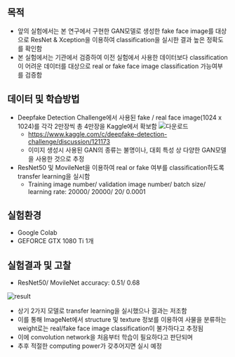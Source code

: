 ## 목적
- 앞의 실험에서는 본 연구에서 구현한 GAN모델로 생성한 fake face image를 대상으로 ResNet & Xception을 이용하여 classification을 실시한 결과 높은 정확도를 확인함
- 본 실험에서는 기관에서 검증하여 이전 실험에서 사용한 데이터보다 classification이 어려운 데이터를 대상으로 real or fake face image classification 가능여부를 검증함

## 데이터 및 학습방법
- Deepfake Detection Challenge에서 사용된 fake / real face image(1024 x 1024)를 각각 2만장씩 총 4만장을 Kaggle에서 확보함
![다운로드](https://user-images.githubusercontent.com/52662915/93710709-a3771780-fb83-11ea-82d6-d298e5c58be6.png)
  * https://www.kaggle.com/c/deepfake-detection-challenge/discussion/121173
  * 이미지 생성시 사용된 GAN의 종류는 불명이나, 대회 특성 상 다양한 GAN모델을 사용한 것으로 추정
- ResNet50 및 MovileNet을 이용하여 real or fake 여부를 classification하도록 transfer learning을 실시함
  * Training image number/ validation image number/ batch size/ learning rate: 20000/ 20000/ 20/ 0.0001

## 실험환경
- Google Colab
- GEFORCE GTX 1080 Ti 1개

## 실험결과 및 고찰
- ResNet50/ MovileNet accuracy: 0.51/ 0.68

![result](https://user-images.githubusercontent.com/52662915/93710328-b76d4a00-fb80-11ea-846e-dc4aa3423b50.png)


- 상기 2가지 모델로 transfer learning을 실시했으나 결과는 저조함
- 이를 통해 ImageNet에서 structure 및 texture 정보를 이용하여 사물을 분류하는 weight로는 real/fake face image classification이 불가하다고 추정됨
- 이에 convolution network을 처음부터 학습이 필요하다고 판단되며
- 추후 적절한 computing power가 갖추어지면 실시 예정

